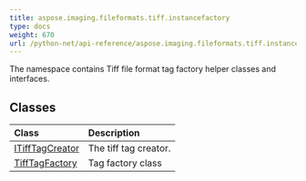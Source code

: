 ```yaml
---
title: aspose.imaging.fileformats.tiff.instancefactory
type: docs
weight: 670
url: /python-net/api-reference/aspose.imaging.fileformats.tiff.instancefactory/
---
```



The namespace contains Tiff file format tag factory helper classes and interfaces.

## **Classes**
|**Class**|**Description**|
| :- | :- |
|[ITiffTagCreator](/imaging/python-net/api-reference/aspose.imaging.fileformats.tiff.instancefactory/itifftagcreator/)|The tiff tag creator.|
|[TiffTagFactory](/imaging/python-net/api-reference/aspose.imaging.fileformats.tiff.instancefactory/tifftagfactory/)|Tag factory class|
